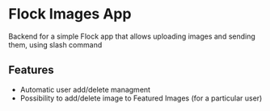 # Flock Images App

Backend for a simple Flock app that allows uploading images and sending them, using slash command

## Features
- Automatic user add/delete managment
- Possibility to add/delete image to Featured Images (for a particular user)